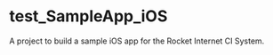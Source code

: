# test_SampleApp_iOS
A project to build a sample iOS app for the Rocket Internet CI System.
 
 
 
  
     
 
  
 
